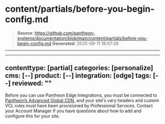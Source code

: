 # content/partials/before-you-begin-config.md

> **Source**: https://github.com/pantheon-systems/documentation/blob/main/content/partials/before-you-begin-config.md
> **Generated**: 2025-09-11 18:07:26

---

---
contenttype: [partial]
categories: [personalize]
cms: [--]
product: [--]
integration: [edge]
tags: [--]
reviewed: ""
---

<Alert title="Note" type="info">

Before you can use Pantheon Edge Integrations, you must be connected to [Pantheon’s Advanced Global CDN](/guides/professional-services/advanced-global-cdn), and your site's vary headers and custom VCL rules must have been provisioned by Professional Services. Contact your Account Manager if you have questions about how to add and configure this for your site.

</Alert >